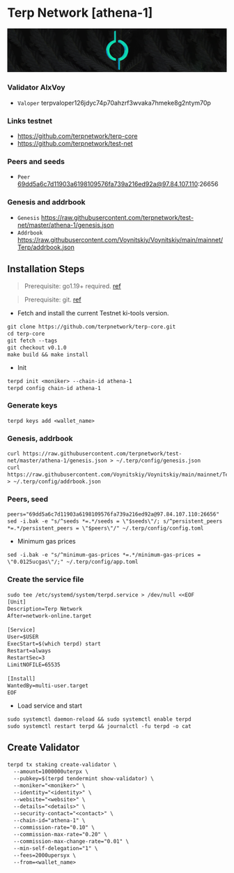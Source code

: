 # Terp Network [athena-1]
![Terp Network Guide](https://github.com/Voynitskiy/Voynitskiy/blob/main/testnet/Terp/TerpNetwork.png)
### Validator AlxVoy
* `Valoper` terpvaloper126jdyc74p70ahzrf3wvaka7hmeke8g2ntym70p
### Links testnet
* https://github.com/terpnetwork/terp-core
* https://github.com/terpnetwork/test-net
### Peers and seeds
* `Peer` 69dd5a6c7d11903a6198109576fa739a216ed92a@97.84.107.110:26656
### Genesis and addrbook
* `Genesis` https://raw.githubusercontent.com/terpnetwork/test-net/master/athena-1/genesis.json
* `Addrbook` https://raw.githubusercontent.com/Voynitskiy/Voynitskiy/main/mainnet/Terp/addrbook.json
## Installation Steps
>Prerequisite: go1.19+ required. [ref](https://golang.org/doc/install)

>Prerequisite: git. [ref](https://github.com/git/git)

* Fetch and install the current Testnet ki-tools version.
```shell
git clone https://github.com/terpnetwork/terp-core.git
cd terp-core
git fetch --tags
git checkout v0.1.0
make build && make install
```
* Init
```
terpd init <moniker> --chain-id athena-1
terpd config chain-id athena-1
```

### Generate keys
```
terpd keys add <wallet_name>
```
### Genesis, addrbook
```
curl https://raw.githubusercontent.com/terpnetwork/test-net/master/athena-1/genesis.json > ~/.terp/config/genesis.json
curl https://raw.githubusercontent.com/Voynitskiy/Voynitskiy/main/mainnet/Terp/addrbook.json > ~/.terp/config/addrbook.json
```
### Peers, seed
```
peers="69dd5a6c7d11903a6198109576fa739a216ed92a@97.84.107.110:26656"
sed -i.bak -e "s/^seeds *=.*/seeds = \"$seeds\"/; s/^persistent_peers *=.*/persistent_peers = \"$peers\"/" ~/.terp/config/config.toml
```
* Minimum gas prices
```
sed -i.bak -e "s/^minimum-gas-prices *=.*/minimum-gas-prices = \"0.0125ucgas\"/;" ~/.terp/config/app.toml
```
### Create the service file
```
sudo tee /etc/systemd/system/terpd.service > /dev/null <<EOF
[Unit]
Description=Terp Network
After=network-online.target

[Service]
User=$USER
ExecStart=$(which terpd) start
Restart=always
RestartSec=3
LimitNOFILE=65535

[Install]
WantedBy=multi-user.target
EOF
```
* Load service and start
```
sudo systemctl daemon-reload && sudo systemctl enable terpd
sudo systemctl restart terpd && journalctl -fu terpd -o cat
```
## Create Validator
```
terpd tx staking create-validator \
  --amount=1000000uterpx \
  --pubkey=$(terpd tendermint show-validator) \
  --moniker="<moniker>" \
  --identity="<identity>" \
  --website="<website>" \
  --details="<details>" \
  --security-contact="<contact>" \
  --chain-id="athena-1" \
  --commission-rate="0.10" \
  --commission-max-rate="0.20" \
  --commission-max-change-rate="0.01" \
  --min-self-delegation="1" \
  --fees=2000upersyx \
  --from=<wallet_name>
```
